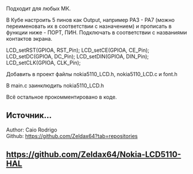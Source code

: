  
Подходит для любых МК.

В Кубе настроить 5 пинов как Output, например PA3 - PA7 (можно переименовать их в соответствии с назначением) и прописать в функции ниже - ПОРТ, ПИН. Подключать в соответствии с названиями контактов экрана.

LCD_setRST(GPIOA, RST_Pin);
LCD_setCE(GPIOA, CE_Pin);
LCD_setDC(GPIOA, DC_Pin);
LCD_setDIN(GPIOA, DIN_Pin);
LCD_setCLK(GPIOA, CLK_Pin); 

Добавить в проект файлы nokia5110_LCD.h, nokia5110_LCD.с и font.h

В main.c заинклюдить nokia5110_LCD.h

Всё остальное прокомментировано в коде.

  
Источник...  
--------------------
Author: Caio Rodrigo  
Github: https://github.com/Zeldax64?tab=repositories

https://github.com/Zeldax64/Nokia-LCD5110-HAL
--------------------
 

